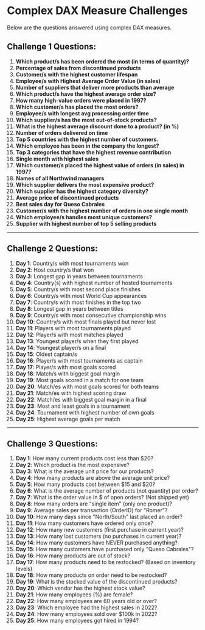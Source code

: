 # Complex DAX Measure Challenges

Below are the questions answered using complex DAX measures.

## Challenge 1 Questions:

1. **Which product/s has been ordered the most (in terms of quantity)?**
2. **Percentage of sales from discontinued products**
3. **Customer/s with the highest customer lifespan**
4. **Employee/s with Highest Average Order Value (in sales)**
5. **Number of suppliers that deliver more products than average**
6. **Which product/s have the highest average order size?**
7. **How many high-value orders were placed in 1997?**
8. **Which customer/s has placed the most orders?**
9. **Employee/s with longest avg processing order time**
10. **Which supplier/s has the most out-of-stock products?**
11. **What is the highest average discount done to a product? (in %)**
12. **Number of orders delivered on time**
13. **Top 5 countries with the highest number of customers.**
14. **Which employee has been in the company the longest?**
15. **Top 3 categories that have the highest revenue contribution**
16. **Single month with highest sales**
17. **Which customer/s placed the highest value of orders (in sales) in 1997?**
18. **Names of all Northwind managers**
19. **Which supplier delivers the most expensive product?**
20. **Which supplier has the highest category diversity?**
21. **Average price of discontinued products**
22. **Best sales day for Queso Cabrales**
23. **Customer/s with the highest number of orders in one single month**
24. **Which employee/s handles most unique customers?**
25. **Supplier with highest number of top 5 selling products**

---

## Challenge 2 Questions:

1. **Day 1**: Country/s with most tournaments won
2. **Day 2**: Host country/s that won
3. **Day 3**: Longest gap in years between tournaments
4. **Day 4**: Country(s) with highest number of hosted tournaments
5. **Day 5**: Country/s with most second place finishes
6. **Day 6**: Country/s with most World Cup appearances
7. **Day 7**: Country/s with most finishes in the top two
8. **Day 8**: Longest gap in years between titles
9. **Day 9**: Country/s with most consecutive championship wins
10. **Day 10**: Country/s with most finals played but never lost
11. **Day 11**: Players with most tournaments played
12. **Day 12**: Player/s with most matches played
13. **Day 13**: Youngest player/s when they first played
14. **Day 14**: Youngest player/s on a final
15. **Day 15**: Oldest captain/s
16. **Day 16**: Player/s with most tournaments as captain
17. **Day 17**: Player/s with most goals scored
18. **Day 18**: Match/s with biggest goal margin
19. **Day 19**: Most goals scored in a match for one team
20. **Day 20**: Match/es with most goals scored for both teams
21. **Day 21**: Match/es with highest scoring draw
22. **Day 22**: Match/es with biggest goal margin in a final
23. **Day 23**: Most and least goals in a tournament
24. **Day 24**: Tournament with highest number of own goals
25. **Day 25**: Highest average goals per match

---

## Challenge 3 Questions:

1. **Day 1**: How many current products cost less than $20?
2. **Day 2**: Which product is the most expensive?
3. **Day 3**: What is the average unit price for our products?
4. **Day 4**: How many products are above the average unit price?
5. **Day 5**: How many products cost between $15 and $20?
6. **Day 6**: What is the average number of products (not quantity) per order?
7. **Day 7**: What is the order value in $ of open orders? (Not shipped yet)
8. **Day 8**: How many orders are "single item" (only one product)?
9. **Day 9**: Average sales per transaction (OrderID) for "Romer"?
10. **Day 10**: How many days since "North/South" last placed an order?
11. **Day 11**: How many customers have ordered only once?
12. **Day 12**: How many new customers (first purchase in current year)?
13. **Day 13**: How many lost customers (no purchases in current year)?
14. **Day 14**: How many customers have NEVER purchased anything?
15. **Day 15**: How many customers have purchased only "Queso Cabrales"?
16. **Day 16**: How many products are out of stock?
17. **Day 17**: How many products need to be restocked? (Based on inventory levels)
18. **Day 18**: How many products on order need to be restocked?
19. **Day 19**: What is the stocked value of the discontinued products?
20. **Day 20**: Which vendor has the highest stock value?
21. **Day 21**: How many employees (%) are female?
22. **Day 22**: How many employees are 60 years old or over?
23. **Day 23**: Which employee had the highest sales in 2022?
24. **Day 24**: How many employees sold over $100k in 2022?
25. **Day 25**: How many employees got hired in 1994?
